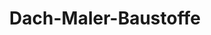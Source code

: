 ---
title: "Dach-Maler-Baustoffe"
url: /thermalbad-wiesenbad/dach-maler-baustoffe/
shop: Baustoffe
---